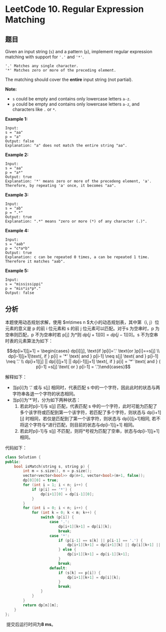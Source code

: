 # LeetCode 10. Regular Expression Matching

## 题目

Given an input string (`s`) and a pattern (`p`), implement regular expression matching with support for `'.'` and `'*'`.

```
'.' Matches any single character.
'*' Matches zero or more of the preceding element.
```

The matching should cover the **entire** input string (not partial).

**Note:**

- `s` could be empty and contains only lowercase letters `a-z`.
- `p` could be empty and contains only lowercase letters `a-z`, and characters like `.` or `*`.

**Example 1:**

```
Input:
s = "aa"
p = "a"
Output: false
Explanation: "a" does not match the entire string "aa".
```

**Example 2:**

```
Input:
s = "aa"
p = "a*"
Output: true
Explanation: '*' means zero or more of the precedeng element, 'a'. Therefore, by repeating 'a' once, it becomes "aa".
```

**Example 3:**

```
Input:
s = "ab"
p = ".*"
Output: true
Explanation: ".*" means "zero or more (*) of any character (.)".
```

**Example 4:**

```
Input:
s = "aab"
p = "c*a*b"
Output: true
Explanation: c can be repeated 0 times, a can be repeated 1 time. Therefore it matches "aab".
```

**Example 5:**

```
Input:
s = "mississippi"
p = "mis*is*p*."
Output: false
```

## 分析

本题使用动态规划求解，使用 $m\times n $大小的动态规划表，其中第（i, j）位元素的意义是 p 的前 i 位元素和 s 的前 j 位元素可以匹配。对于s 为空串时，p 为空串则匹配，p 不为空串时若 p[j] 为*则 $dp[j+1][0]=dp[j-1][0]$。s 不为空串时表的元素算法为如下：

$$dp[i+1][j+1] = \begin{cases} dp[i][j], \text{if }p[i]='.' \text{or }p[i]==s[j] \\ dp[i-1][j+1]\text{, if } p[i] = '*' \text{ and } p[i-1] \neq s[j] \text{ and } p[i-1] \neq '.'  \\ dp[i+1][j] || dp[i][j+1] || dp[i-1][j+1] \text{, if  } p[i] = '*' \text{ and } ( p[i-1] =s[j] \text{ or } p[i-1] = '.')\end{cases}$$

 解释如下：

- 当p[i]为 ‘.’ 或与 s[j] 相同时，代表匹配 s 中的一个字符，因此此时的状态与两字符串各退一个字符的状态相同。
- 当p[i]为'*'时，分为如下两种状态：
  1. 若此时p[i-1]与 s[j] 匹配，代表匹配 s 中的一个字符，此时可能为匹配了多个该字符或匹配到第一个该字符，若匹配了多个字符，则状态与 dp\[i+1\]\[j\] 时相同，若仅是匹配到了第一个该字符，则状态与 dp[i]\[j+1]相同, 若不将这个字符与*进行匹配，则目前的状态与dp[i-1][j+1\] 相同。
  2. 若此时p[i-1]与 s[j] 不匹配，则将*号视为匹配了空串，状态与dp[i-1][j+1\] 相同。

代码如下：

```cpp
class Solution {
public:
    bool isMatch(string s, string p) {
        int m = s.size(), n = p.size();
        vector<vector<bool>> dp(n+1, vector<bool>(m+1, false));
        dp[0][0] = true;
        for (int i = 1; i < n; i++) {
            if (p[i] == '*') {
                dp[i+1][0] = dp[i-1][0];
            }
        }
        for (int i = 0; i < n; i++) {
            for (int k = 0; k < m; k++) {
                switch (p[i]) {
                    case '.':
                        dp[i+1][k+1] = dp[i][k];
                        break;
                    case '*':
                        if (p[i-1] == s[k] || p[i-1] == '.') {
                            dp[i+1][k+1] = dp[i+1][k] || dp[i][k+1] || dp[i-1][k+1];
                        } else {
                            dp[i+1][k+1] = dp[i-1][k+1];
                        }
                        break;
                    default:
                        if (s[k] == p[i]) {
                            dp[i+1][k+1] = dp[i][k];
                        }
                        break;
                }
            }
        }
        return dp[n][m];
    }
};
```

​	提交后运行时间为**8 ms**。

